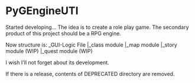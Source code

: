 # PyGEngineUTI
Started developing...
The idea is to create a role play game. 
The secondary product of this project should be a RPG engine.

Now structure is:
 _GUI-Logic File
 |_class module
 |_map module
 |_story module (WIP)
   |_quest module (WIP)
  
I wish I'll not forget about its development.

If there is a release, contents of DEPRECATED directory are removed.
